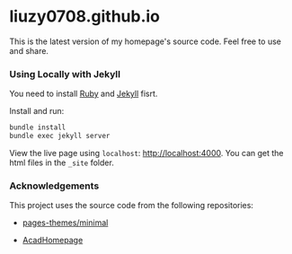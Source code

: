 # liuzy0708.github.io

This is the latest version of my homepage's source code. Feel free to use and share.

### Using Locally with Jekyll

You need to install [Ruby](https://www.ruby-lang.org/en/) and [Jekyll](https://jekyllrb.com/) fisrt.

Install and run:

```bash
bundle install
bundle exec jekyll server
```
View the live page using `localhost`:
<http://localhost:4000>. You can get the html files in the `_site` folder.

### Acknowledgements

This project uses the source code from the following repositories:

* [pages-themes/minimal](https://github.com/pages-themes/minimal)

* [AcadHomepage](https://github.com/RayeRen/acad-homepage.github.io)
